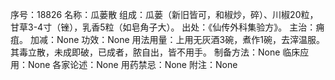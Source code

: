 序号：18826
名称：瓜蒌散
组成：瓜蒌（新旧皆可，和椒炒，碎）、川椒20粒，甘草3-4寸（锉），乳香5粒（如皂角子大）。
出处：《仙传外科集验方》。
主治：痈疽。
加减：None
功效：None
用法用量：上用无灰酒3碗，煮作1碗，去滓温服。其毒立散，未成即破，已成者，脓自出，皆不用手。
制备方法：None
临床应用：None
各家论述：None
用药禁忌：None
附注：None
